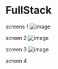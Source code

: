 # FullStack
screens 1
![image](https://user-images.githubusercontent.com/38408590/150603547-ab30e035-d1d0-4aa3-99eb-e9644122e99e.png)

screen 2
![image](https://user-images.githubusercontent.com/38408590/150603668-b533357e-c2d4-4e98-9b67-4c39f26a4032.png)

screen 3
![image](https://user-images.githubusercontent.com/38408590/150603750-b07ba1d0-62a4-4561-9f0f-a6a961fa2dbb.png)

screen 4

